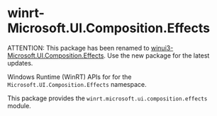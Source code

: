 <!-- warning: Please don't edit this file. It was automatically generated. -->

# winrt-Microsoft.UI.Composition.Effects

ATTENTION: This package has been renamed to
[winui3-Microsoft.UI.Composition.Effects](https://pypi.org/project/winui3-Microsoft.UI.Composition.Effects/).
Use the new package for the latest updates.

Windows Runtime (WinRT) APIs for for the `Microsoft.UI.Composition.Effects` namespace.

This package provides the `winrt.microsoft.ui.composition.effects` module.
